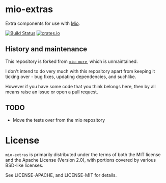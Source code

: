 # mio-extras

Extra components for use with [Mio](https://github.com/carllerche/mio).

[![Build Status](https://travis-ci.org/dimbleby/mio-extras.svg?branch=master)](https://travis-ci.org/dimbleby/extras)
[![crates.io](http://meritbadge.herokuapp.com/mio-extras)](https://crates.io/crates/mio-extras)


## History and maintenance

This repository is forked from [`mio-more`](https://github.com/carllerche/mio-more), which is unmaintained.

I don't intend to do very much with this repository apart from keeping it ticking over - bug fixes, updating dependencies, and suchlike.

However if you have some code that you think belongs here, then by all means raise an issue or open a pull request.

## TODO

* Move the tests over from the mio repository

# License

`mio-extras` is primarily distributed under the terms of both the MIT license
and the Apache License (Version 2.0), with portions covered by various BSD-like
licenses.

See LICENSE-APACHE, and LICENSE-MIT for details.
